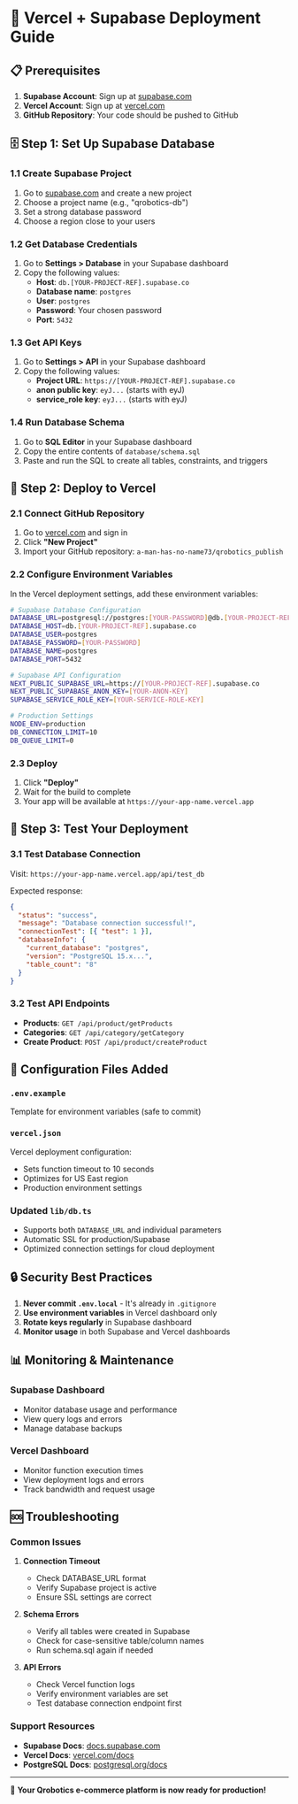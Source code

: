 # 🚀 Vercel + Supabase Deployment Guide

## 📋 Prerequisites

1. **Supabase Account**: Sign up at [supabase.com](https://supabase.com)
2. **Vercel Account**: Sign up at [vercel.com](https://vercel.com)
3. **GitHub Repository**: Your code should be pushed to GitHub

## 🗄️ Step 1: Set Up Supabase Database

### 1.1 Create Supabase Project

1. Go to [supabase.com](https://supabase.com) and create a new project
2. Choose a project name (e.g., "qrobotics-db")
3. Set a strong database password
4. Choose a region close to your users

### 1.2 Get Database Credentials

1. Go to **Settings > Database** in your Supabase dashboard
2. Copy the following values:
   - **Host**: `db.[YOUR-PROJECT-REF].supabase.co`
   - **Database name**: `postgres`
   - **User**: `postgres`
   - **Password**: Your chosen password
   - **Port**: `5432`

### 1.3 Get API Keys

1. Go to **Settings > API** in your Supabase dashboard
2. Copy the following values:
   - **Project URL**: `https://[YOUR-PROJECT-REF].supabase.co`
   - **anon public key**: `eyJ...` (starts with eyJ)
   - **service_role key**: `eyJ...` (starts with eyJ)

### 1.4 Run Database Schema

1. Go to **SQL Editor** in your Supabase dashboard
2. Copy the entire contents of `database/schema.sql`
3. Paste and run the SQL to create all tables, constraints, and triggers

## 🚀 Step 2: Deploy to Vercel

### 2.1 Connect GitHub Repository

1. Go to [vercel.com](https://vercel.com) and sign in
2. Click **"New Project"**
3. Import your GitHub repository: `a-man-has-no-name73/qrobotics_publish`

### 2.2 Configure Environment Variables

In the Vercel deployment settings, add these environment variables:

```bash
# Supabase Database Configuration
DATABASE_URL=postgresql://postgres:[YOUR-PASSWORD]@db.[YOUR-PROJECT-REF].supabase.co:5432/postgres
DATABASE_HOST=db.[YOUR-PROJECT-REF].supabase.co
DATABASE_USER=postgres
DATABASE_PASSWORD=[YOUR-PASSWORD]
DATABASE_NAME=postgres
DATABASE_PORT=5432

# Supabase API Configuration
NEXT_PUBLIC_SUPABASE_URL=https://[YOUR-PROJECT-REF].supabase.co
NEXT_PUBLIC_SUPABASE_ANON_KEY=[YOUR-ANON-KEY]
SUPABASE_SERVICE_ROLE_KEY=[YOUR-SERVICE-ROLE-KEY]

# Production Settings
NODE_ENV=production
DB_CONNECTION_LIMIT=10
DB_QUEUE_LIMIT=0
```

### 2.3 Deploy

1. Click **"Deploy"**
2. Wait for the build to complete
3. Your app will be available at `https://your-app-name.vercel.app`

## 🧪 Step 3: Test Your Deployment

### 3.1 Test Database Connection

Visit: `https://your-app-name.vercel.app/api/test_db`

Expected response:

```json
{
  "status": "success",
  "message": "Database connection successful!",
  "connectionTest": [{ "test": 1 }],
  "databaseInfo": {
    "current_database": "postgres",
    "version": "PostgreSQL 15.x...",
    "table_count": "8"
  }
}
```

### 3.2 Test API Endpoints

- **Products**: `GET /api/product/getProducts`
- **Categories**: `GET /api/category/getCategory`
- **Create Product**: `POST /api/product/createProduct`

## 🔧 Configuration Files Added

### `.env.example`

Template for environment variables (safe to commit)

### `vercel.json`

Vercel deployment configuration:

- Sets function timeout to 10 seconds
- Optimizes for US East region
- Production environment settings

### Updated `lib/db.ts`

- Supports both `DATABASE_URL` and individual parameters
- Automatic SSL for production/Supabase
- Optimized connection settings for cloud deployment

## 🔒 Security Best Practices

1. **Never commit `.env.local`** - It's already in `.gitignore`
2. **Use environment variables** in Vercel dashboard only
3. **Rotate keys regularly** in Supabase dashboard
4. **Monitor usage** in both Supabase and Vercel dashboards

## 📊 Monitoring & Maintenance

### Supabase Dashboard

- Monitor database usage and performance
- View query logs and errors
- Manage database backups

### Vercel Dashboard

- Monitor function execution times
- View deployment logs and errors
- Track bandwidth and request usage

## 🆘 Troubleshooting

### Common Issues

1. **Connection Timeout**

   - Check DATABASE_URL format
   - Verify Supabase project is active
   - Ensure SSL settings are correct

2. **Schema Errors**

   - Verify all tables were created in Supabase
   - Check for case-sensitive table/column names
   - Run schema.sql again if needed

3. **API Errors**
   - Check Vercel function logs
   - Verify environment variables are set
   - Test database connection endpoint first

### Support Resources

- **Supabase Docs**: [docs.supabase.com](https://docs.supabase.com)
- **Vercel Docs**: [vercel.com/docs](https://vercel.com/docs)
- **PostgreSQL Docs**: [postgresql.org/docs](https://postgresql.org/docs)

---

🎉 **Your Qrobotics e-commerce platform is now ready for production!**
